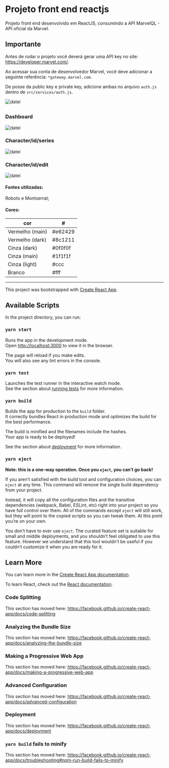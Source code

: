 # Projeto front end reactjs

Projeto front end desenvolvido em ReactJS, consumindo a API MarvelQL - API oficial da Marvel.

## Importante
Antes de rodar o projeto você deverá gerar uma API key no site: https://developer.marvel.com/.

Ao acessar sua conta de desenvolvedor Marvel, você deve adicionar a seguinte referência: `*gateway.marvel.com`.

De posse da public key e private key, adicione ambas no arquivo `auth.js` dentro de `src/services/auth.js`.

![datei](./src/assets/backgroundLoading.jpg)

##
### Dashboard
![datei](./src/assets/print/dashboard.JPG)

### Character/id/series
![datei](./src/assets/print/series.JPG)

### Character/id/edit
![datei](./src/assets/print/edit.JPG)

#### Fontes utilizadas:
Roboto e Montserrat;
#### Cores:
| cor            | #       |
|----------------|---------|
|Vermelho (main) | #e62429 |
|Vermelho (dark) | #8c1211 |
|Cinza (dark)    | #0f0f0f |
|Cinza (main)    | #1f1f1f |
|Cinza (light)   | #ccc    |
|Branco          | #fff    |

------------

This project was bootstrapped with [Create React App](https://github.com/facebook/create-react-app).

## Available Scripts

In the project directory, you can run:

### `yarn start`

Runs the app in the development mode.<br />
Open [http://localhost:3000](http://localhost:3000) to view it in the browser.

The page will reload if you make edits.<br />
You will also see any lint errors in the console.

### `yarn test`

Launches the test runner in the interactive watch mode.<br />
See the section about [running tests](https://facebook.github.io/create-react-app/docs/running-tests) for more information.

### `yarn build`

Builds the app for production to the `build` folder.<br />
It correctly bundles React in production mode and optimizes the build for the best performance.

The build is minified and the filenames include the hashes.<br />
Your app is ready to be deployed!

See the section about [deployment](https://facebook.github.io/create-react-app/docs/deployment) for more information.

### `yarn eject`

**Note: this is a one-way operation. Once you `eject`, you can’t go back!**

If you aren’t satisfied with the build tool and configuration choices, you can `eject` at any time. This command will remove the single build dependency from your project.

Instead, it will copy all the configuration files and the transitive dependencies (webpack, Babel, ESLint, etc) right into your project so you have full control over them. All of the commands except `eject` will still work, but they will point to the copied scripts so you can tweak them. At this point you’re on your own.

You don’t have to ever use `eject`. The curated feature set is suitable for small and middle deployments, and you shouldn’t feel obligated to use this feature. However we understand that this tool wouldn’t be useful if you couldn’t customize it when you are ready for it.

## Learn More

You can learn more in the [Create React App documentation](https://facebook.github.io/create-react-app/docs/getting-started).

To learn React, check out the [React documentation](https://reactjs.org/).

### Code Splitting

This section has moved here: https://facebook.github.io/create-react-app/docs/code-splitting

### Analyzing the Bundle Size

This section has moved here: https://facebook.github.io/create-react-app/docs/analyzing-the-bundle-size

### Making a Progressive Web App

This section has moved here: https://facebook.github.io/create-react-app/docs/making-a-progressive-web-app

### Advanced Configuration

This section has moved here: https://facebook.github.io/create-react-app/docs/advanced-configuration

### Deployment

This section has moved here: https://facebook.github.io/create-react-app/docs/deployment

### `yarn build` fails to minify

This section has moved here: https://facebook.github.io/create-react-app/docs/troubleshooting#npm-run-build-fails-to-minify
